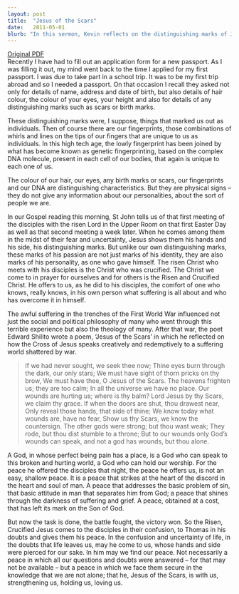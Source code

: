 ```yaml
---
layout: post
title:  "Jesus of the Scars"
date:   2011-05-01
blurb: "In this sermon, Kevin reflects on the distinguishing marks of Jesus, his scars, as not just identifiers but also markers of his personality and sacrifice. He discusses the impact of suffering, using the example of the First World War, and how Jesus' scars speak to a world shattered by pain. The sermon concludes with the message of peace offered by Jesus, a peace that addresses sin and shines through suffering."
---
```

[Original PDF](/assets/pdf/2ofeaster2011.pdf)    
Recently I have had to fill out an application form for a new passport. As I was filling it out, my mind went back to the time I applied for my first passport. I was due to take part in a school trip. It was to be my first trip abroad and so I needed a passport. On that occasion I recall they asked not only for details of name, address and date of birth, but also details of hair colour, the colour of your eyes, your height and also for details of any distinguishing marks such as scars or birth marks.

These distinguishing marks were, I suppose, things that marked us out as individuals. Then of course there are our fingerprints, those combinations of whirls and lines on the tips of our fingers that are unique to us as individuals. In this high tech age, the lowly fingerprint has been joined by what has become known as genetic fingerprinting, based on the complex DNA molecule, present in each cell of our bodies, that again is unique to each one of us.

The colour of our hair, our eyes, any birth marks or scars, our fingerprints and our DNA are distinguishing characteristics. But they are physical signs – they do not give any information about our personalities, about the sort of people we are.

In our Gospel reading this morning, St John tells us of that first meeting of the disciples with the risen Lord in the Upper Room on that first Easter Day as well as that second meeting a week later. When he comes among them in the midst of their fear and uncertainty, Jesus shows them his hands and his side, his distinguishing marks. But unlike our own distinguishing marks, these marks of his passion are not just marks of his identity, they are also marks of his personality, as one who gave himself. The risen Christ who meets with his disciples is the Christ who was crucified. The Christ we come to in prayer for ourselves and for others is the Risen and Crucified Christ. He offers to us, as he did to his disciples, the comfort of one who knows, really knows, in his own person what suffering is all about and who has overcome it in himself.

The awful suffering in the trenches of the First World War influenced not just the social and political philosophy of many who went through this terrible experience but also the theology of many. After that war, the poet Edward Shilito wrote a poem, ‘Jesus of the Scars’ in which he reflected on how the Cross of Jesus speaks creatively and redemptively to a suffering world shattered by war.

> If we had never sought, we seek thee now;
> Thine eyes burn through the dark, our only stars;
> We must have sight of thorn pricks on thy brow,
> We must have thee, O Jesus of the Scars.
> The heavens frighten us; they are too calm;
> In all the universe we have no place.
> Our wounds are hurting us; where is thy balm?
> Lord Jesus by thy Scars, we claim thy grace.
> If when the doors are shut, thou drawest near,
> Only reveal those hands, that side of thine;
> We know today what wounds are, have no fear,
> Show us thy Scars, we know the countersign.
> The other gods were strong; but thou wast weak;
> They rode, but thou dist stumble to a throne;
> But to our wounds only God’s wounds can speak,
> and not a god has wounds, but thou alone.

A God, in whose perfect being pain has a place, is a God who can speak to this broken and hurting world, a God who can hold our worship. For the peace he offered the disciples that night, the peace he offers us, is not an easy, shallow peace. It is a peace that strikes at the heart of the discord in the heart and soul of man. A peace that addresses the basic problem of sin, that basic attitude in man that separates him from God; a peace that shines through the darkness of suffering and grief. A peace, obtained at a cost, that has left its mark on the Son of God.

But now the task is done, the battle fought, the victory won. So the Risen, Crucified Jesus comes to the disciples in their confusion, to Thomas in his doubts and gives them his peace. In the confusion and uncertainty of life, in the doubts that life leaves us, may he come to us, whose hands and side were pierced for our sake. In him may we find our peace. Not necessarily a peace in which all our questions and doubts were answered – for that may not be available – but a peace in which we face them secure in the knowledge that we are not alone; that he, Jesus of the Scars, is with us, strengthening us, holding us, loving us.
